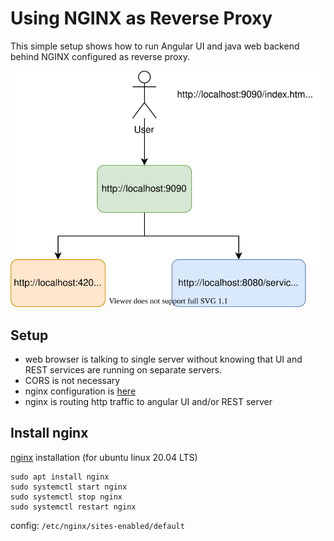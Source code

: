 # Using NGINX as Reverse Proxy  

This simple setup shows how to run Angular UI and java web backend behind
NGINX configured as reverse proxy.

![architecture](reverse-proxy.svg)

## Setup
- web browser is talking to single server without knowing that UI and REST services are running on separate servers.
- CORS is not necessary
- nginx configuration is [here](default) 
- nginx is routing http traffic to angular UI and/or REST server

## Install nginx
[nginx](https://www.nginx.com/) installation (for ubuntu linux 20.04 LTS)
```
sudo apt install nginx
sudo systemctl start nginx 
sudo systemctl stop nginx 
sudo systemctl restart nginx
```
config: ``/etc/nginx/sites-enabled/default``
